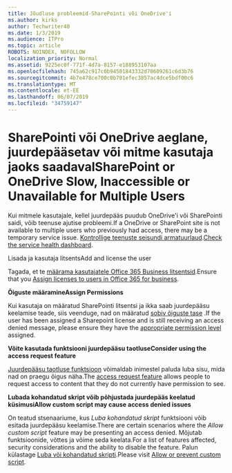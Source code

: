 ```yaml
---
title: Jõudluse probleemid-SharePointi või OneDrive'i
ms.author: kirks
author: Techwriter40
ms.date: 1/3/2019
ms.audience: ITPro
ms.topic: article
ROBOTS: NOINDEX, NOFOLLOW
localization_priority: Normal
ms.assetid: 9225ec0f-771f-4d7a-8157-e188953107aa
ms.openlocfilehash: 745a62c917c0b94501843332d70609261c6d3b76
ms.sourcegitcommit: 4b7e478ce700c0b781efec3857ac4dce5bdf00c6
ms.translationtype: MT
ms.contentlocale: et-EE
ms.lasthandoff: 06/07/2019
ms.locfileid: "34759147"
---
```

# <a name="sharepoint-or-onedrive-slow-inaccessible-or-unavailable-for-multiple-users"></a><span data-ttu-id="bab68-102">SharePointi või OneDrive aeglane, juurdepääsetav või mitme kasutaja jaoks saadaval</span><span class="sxs-lookup"><span data-stu-id="bab68-102">SharePoint or OneDrive Slow, Inaccessible or Unavailable for Multiple Users</span></span>

<span data-ttu-id="bab68-103">Kui mitmele kasutajale, kellel juurdepääs puudub OneDrive'i või SharePointi saidi, võib teenuse ajutise probleemi.</span><span class="sxs-lookup"><span data-stu-id="bab68-103">If a OneDrive or SharePoint site is not available to multiple users who previously had access, there may be a temporary service issue.</span></span> <span data-ttu-id="bab68-104">[Kontrollige teenuste seisundi armatuurlaud](https://portal.office.com/adminportal/home#/servicehealth).</span><span class="sxs-lookup"><span data-stu-id="bab68-104">[Check the service health dashboard](https://portal.office.com/adminportal/home#/servicehealth).</span></span>

<span data-ttu-id="bab68-105">Lisada ja kasutaja litsents</span><span class="sxs-lookup"><span data-stu-id="bab68-105">Add and license the user</span></span>

<span data-ttu-id="bab68-106">Tagada, et te [määrama kasutajatele Office 365 Business litsentsid](https://docs.microsoft.com/office365/admin/subscriptions-and-billing/assign-licenses-to-users?view=o365-worldwide&amp;tabs=One).</span><span class="sxs-lookup"><span data-stu-id="bab68-106">Ensure that you [Assign licenses to users in Office 365 for business](https://docs.microsoft.com/office365/admin/subscriptions-and-billing/assign-licenses-to-users?view=o365-worldwide&amp;tabs=One).</span></span>


<span data-ttu-id="bab68-107">**Õiguste määramine**</span><span class="sxs-lookup"><span data-stu-id="bab68-107">**Assign Permissions**</span></span>

<span data-ttu-id="bab68-108">Kui kasutaja on määratud SharePointi litsentsi ja ikka saab juurdepääsu keelamise teade, siis veenduge, nad on määratud [sobiv õiguste tase](https://docs.microsoft.com/sharepoint/understanding-permission-levels) .</span><span class="sxs-lookup"><span data-stu-id="bab68-108">If the user has been assigned a Sharepoint license and is still receiving an access denied message, please ensure they have the [appropriate permission level](https://docs.microsoft.com/sharepoint/understanding-permission-levels) assigned.</span></span>

<span data-ttu-id="bab68-109">**Võite kasutada funktsiooni juurdepääsu taotluse**</span><span class="sxs-lookup"><span data-stu-id="bab68-109">**Consider using the access request feature**</span></span>

<span data-ttu-id="bab68-110">[Juurdepääsu taotluse funktsioon](https://support.office.com/article/Set-up-and-manage-access-requests-94B26E0B-2822-49D4-929A-8455698654B3) võimaldab inimestel paluda luba sisu, mida nad on praegu õigus näha.</span><span class="sxs-lookup"><span data-stu-id="bab68-110">The [access request feature](https://support.office.com/article/Set-up-and-manage-access-requests-94B26E0B-2822-49D4-929A-8455698654B3) allows people to request access to content that they do not currently have permission to see.</span></span>

<span data-ttu-id="bab68-111">**Lubada kohandatud skript võib põhjustada juurdepääs keelatud küsimusi**</span><span class="sxs-lookup"><span data-stu-id="bab68-111">**Allow custom script may cause access denied issues**</span></span>

<span data-ttu-id="bab68-112">On teatud stsenaariume, kus *Luba kohandatud skript* funktsiooni võib esitada juurdepääsu keelamise.</span><span class="sxs-lookup"><span data-stu-id="bab68-112">There are certain scenarios where the *Allow custom script* feature may be presenting an access denied.</span></span> <span data-ttu-id="bab68-113">Mõjutab funktsioonide, võttes ja võime seda keelata.</span><span class="sxs-lookup"><span data-stu-id="bab68-113">For a list of features affected, security considerations and the ability to disable the feature.</span></span> <span data-ttu-id="bab68-114">Palun külastage [Luba või kohandatud skripti](https://docs.microsoft.com/sharepoint/allow-or-prevent-custom-script).</span><span class="sxs-lookup"><span data-stu-id="bab68-114">Please visit [Allow or prevent custom script](https://docs.microsoft.com/sharepoint/allow-or-prevent-custom-script).</span></span>

